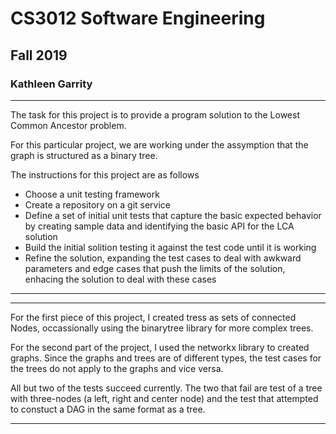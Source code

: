 # CS3012 Software Engineering

## Fall 2019

### Kathleen Garrity


***

The task for this project is to  provide a program solution to the Lowest Common Ancestor problem.

For this particular project, we are working under the assymption that the graph is structured as a binary tree.

The instructions for this project are as follows

*   Choose a unit testing framework
*   Create a repository on a git service
*   Define a set of initial unit tests that capture the basic expected behavior by creating sample data and identifying the basic API for the LCA solution
*   Build the initial solition testing it against the test code until it is working
*   Refine the solution, expanding the test cases to deal with awkward parameters and edge cases that push the limits of the solution, enhacing the solution to deal with these cases

***
***
For the first piece of this project, I created tress as sets of connected Nodes, occassionally using the binarytree library for more complex trees.

For the second part of the project, I used the networkx library to created graphs. Since the graphs and trees are of different types, the test cases for the trees do not apply to the graphs and vice versa.

All but two of the tests succeed currently. The two that fail are test of a tree with three-nodes (a left, right and center node) and the test that attempted to constuct a DAG in the same format as a tree.
***
